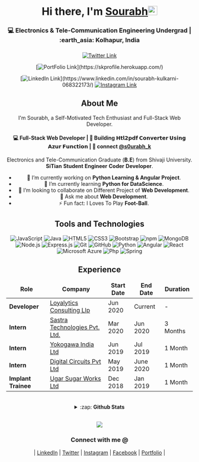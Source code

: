 <!-------------------------------------------------------Hi there, I'm Sourabh------------------------------>
<div align="center">
  <h1>Hi there, I'm <a href="https://twitter.com/s0urabh_k" target="_blank">Sourabh</a><img src="https://media.giphy.com/media/hvRJCLFzcasrR4ia7z/giphy.gif" width="25px"> </h1>
</div>
<div align="center">
  <h3>💻 Electronics & Tele-Communication Engineering Undergrad | :earth_asia: Kolhapur, India <h3>  
</div

<!----------------------------------------------------Social links------------------------------------------->

<div align="center">

[![Twitter Link](https://img.shields.io/twitter/follow/s0urabh_k?color=1DA1F2&label=%40s0urabh_k&logo=Twitter&style=flat)](https://twitter.com/s0urabh_k)

[![PortFolio Link](https://img.shields.io/badge/Portfolio/sourabhkulkarni%20-%230077B5.svg?&style=flat&logo=codepen&logoColor=white")](https://skprofile.herokuapp.com/)

[![LinkedIn Link](https://img.shields.io/badge/linkedin/in/sourabhkulkarni%20-%230077B5.svg?&style=flat&logo=linkedin&logoColor=white")](https://www.linkedin.com/in/sourabh-kulkarni-068322173/)
[![Instagram Link](https://img.shields.io/badge/instagram.com/dev_sourabh_k%20-%23E4405F.svg?&style=flat&logo=Instagram&logoColor=white)](https://www.instagram.com/dev_sourabh_k/)

<!---------------------------------------------------------- About Me---------------------------------------------------->
<div align="center">
  <h2>About Me</h2>
  <p align="center">
I'm Sourabh, a Self-Motivated Tech Enthusiast and Full-Stack Web Developer.
</p>

<h4 align="center">
💻 Full-Stack Web Developer | 🌱 Building 𝗛𝘁𝗹𝟮𝗽𝗱𝗳 𝗖𝗼𝗻𝘃𝗲𝗿𝘁𝗲𝗿 𝗨𝘀𝗶𝗻𝗴 𝗔𝘇𝘂𝗿 𝗙𝘂𝗻𝗰𝘁𝗶𝗼𝗻  | 💬 connect <a href="https://twitter.com/s0urabh_k">@s0urabh_k</a>
</h4>
<p  align="center">
<!-- <a href="https://skprofile.herokuapp.com/">Portfolio</a> -->
</p>
</div>

Electronics and Tele-Communication Graduate (**B.E**) from Shivaji University.
**SiTian** **Student** **Engineer** **Coder** **Developer**.

- 🔭 I’m currently working on **Python Learning & Angular Project**.
- 🌱 I’m currently learning **Python for DataScience**.
- 👯 I’m looking to collaborate on Different Project of **Web Development**.
- 💬 Ask me about **Web Development**.
- ⚡ Fun fact: I Loves To Play **Foot-Ball**.

<!-------------------------------------------------------Tools and Technologies----------------------------------------->

<h2>Tools and Technologies</h2>

![JavaScript](https://img.shields.io/badge/-JavaScript-yellow?style=flat-square&logo=javascript&logoColor=white)
![Java](https://img.shields.io/badge/-java-45b8d8?style=flat-square&logo=java&logoColor=white)
![HTML5](https://img.shields.io/badge/-HTML5-E34F26?style=flat-square&logo=html5&logoColor=white)
![CSS3](https://img.shields.io/badge/-CSS3-1572B6?style=flat-square&logo=css3)
![Bootstrap](https://img.shields.io/badge/-Bootstrap-563D7C?style=flat-square&logo=bootstrap)
![npm](https://img.shields.io/badge/-NPM-CB3837?style=flat-square&logo=npm&logoColor=white)
![MongoDB](https://img.shields.io/badge/-MongoDB-13aa52?style=flat-square&logo=mongodb&logoColor=white)
![Node.js](https://img.shields.io/badge/-Nodejs-43853d?style=flat-square&logo=Node.js&logoColor=white)
![Express.js](https://img.shields.io/badge/express.js%20-%23404d59.svg?&style=flat-square)
![Git](https://img.shields.io/badge/-Git-black?style=flat-square&logo=git&logoColor=white)
![GitHub](https://img.shields.io/badge/-GitHub-181717?style=flat-square&logo=github&logoColor=white)
![Python](https://img.shields.io/badge/-Python-blue?style=flat-square&logo=python&logoColor=white)
![Angular](https://img.shields.io/badge/-Angular-red?style=flat-square&logo=angular&logoColor=white)
![React](https://img.shields.io/badge/-React-blue?style=flat-square&logo=react&logoColor=white)
![Microsoft Azure](https://img.shields.io/badge/Microsoft%20Azure-232F7E?style=flat-square&logo=microsoft-azure&logoColor=white)
![Php](https://img.shields.io/badge/-php-45b8d8?style=flat-square&logo=php&logoColor=white)
![Spring](https://img.shields.io/badge/-Spring-green?style=flat-square&logo=spring&logoColor=white)

<!------------------------------------------------------Experience----------------------------------->
<h2>Experience</h2>
<table>
  <thead align="center">
    <tr border: none;>
      <td><b>Role</b></td>
      <td><b>Company</b></td>
      <td><b>Start Date</b></td>
      <td><b>End Date</b></td>
      <td><b>Duration</b></td>
    </tr>
  </thead>
  <tbody>
  <tr>
	    <td><b>Developer</b></td>
      <td><a href="http://www.loyalytics.ai/">Loyalytics Consulting Llp</a></td>
      <td>Jun 2020</td>
      <td>Current</td>
      <td>-</td>
    </tr>
    <tr>
	    <td><b>Intern</b></td>
      <td><a href="https://sastratechnologies.in/">Sastra Technologies Pvt. Ltd.</a></td>
      <td>Mar 2020</td>
      <td>Jun 2020</td>
      <td>3 Months</td>
    </tr>
    <tr>
	    <td><b>Intern</b></td>
      <td><a href="http://www.yokogawa.com/in/">Yokogawa India Ltd</a></td>
      <td>Jun 2019</td>
      <td>Jul 2019</td>
      <td>1 Month</td>
    </tr>
	  <tr>
		  <td><b>Intern</b></td>
      <td><a href="http://www.digitalcircuits.in/">Digital Circuits Pvt Ltd</a></td>
      <td>May 2019</td>
      <td>June 2020</td>
      <td>1 Month</td>
    </tr>
		<tr>
			<td><b>Implant Trainee</b></td>
      <td><a href="http://www.ugarsugar.com/">Ugar Sugar Works Ltd</a></td>
      <td>Dec 2018</td>
      <td>Jan 2019</td>
      <td>1 Month</td>
    </tr>
  </tbody>
</table>

[linkedin]: https://www.linkedin.com/in/sourabh-kulkarni-068322173/
[twitter]: https://twitter.com/s0urabh_k
[facebook]: https://www.facebook.com/Souru.98
[instagram]: https://www.instagram.com/dev_sourabh_k/
[portfolio]: https://skprofile.herokuapp.com/

<!-----------------------------------------------------GitHub Stats ------------------------------------------------------>
<br>
 <details>
  <summary>:zap: <b>Github Stats</b></summary>

[![Sourabh's github stats](https://github-readme-stats.vercel.app/api?username=souru98&bg_color=30,e96443,904e95&title_color=fff&text_color=fff)](https://github.com/souru98/github-readme-stats)
[![Top Langs](https://github-readme-stats.vercel.app/api/top-langs/?username=souru98&langs_count=8&layout=compact&bg_color=30,e96443,904e95&title_color=fff&text_color=fff)](https://github.com/souru98/github-readme-stats)
[![Sourabh's wakatime stats](https://github-readme-stats.vercel.app/api/wakatime?username=souru98&hide_progress=true&layout=compact&bg_color=30,e96443,904e95&title_color=fff&text_color=fff)](https://github.com/souru98/github-readme-stats)
</details>
<br>

![](https://komarev.com/ghpvc/?username=souru98)

### Connect with me @

| [LinkedIn][linkedin] | [Twitter][twitter] | [Instagram][instagram] | [Facebook][facebook] |
[Portfolio][portfolio] |
